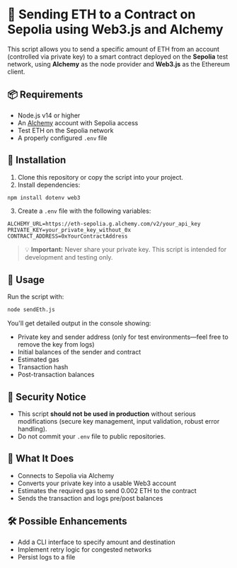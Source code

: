 # 🔁 Sending ETH to a Contract on Sepolia using Web3.js and Alchemy

This script allows you to send a specific amount of ETH from an account (controlled via private key) to a smart contract deployed on the **Sepolia** test network, using **Alchemy** as the node provider and **Web3.js** as the Ethereum client.

## 📦 Requirements

- Node.js v14 or higher
- An [Alchemy](https://alchemy.com/) account with Sepolia access
- Test ETH on the Sepolia network
- A properly configured `.env` file

## 📁 Installation

1. Clone this repository or copy the script into your project.
2. Install dependencies:

```bash
npm install dotenv web3
```

3. Create a `.env` file with the following variables:

```env
ALCHEMY_URL=https://eth-sepolia.g.alchemy.com/v2/your_api_key
PRIVATE_KEY=your_private_key_without_0x
CONTRACT_ADDRESS=0xYourContractAddress
```

> 💡 **Important:** Never share your private key. This script is intended for development and testing only.

## 🚀 Usage

Run the script with:

```bash
node sendEth.js
```

You'll get detailed output in the console showing:

- Private key and sender address (only for test environments—feel free to remove the key from logs)
- Initial balances of the sender and contract
- Estimated gas
- Transaction hash
- Post-transaction balances

## 🔐 Security Notice

- This script **should not be used in production** without serious modifications (secure key management, input validation, robust error handling).
- Do not commit your `.env` file to public repositories.

## 🧠 What It Does

- Connects to Sepolia via Alchemy
- Converts your private key into a usable Web3 account
- Estimates the required gas to send 0.002 ETH to the contract
- Sends the transaction and logs pre/post balances

## 🛠️ Possible Enhancements

- Add a CLI interface to specify amount and destination
- Implement retry logic for congested networks
- Persist logs to a file